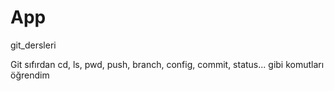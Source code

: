 # App
git_dersleri


Git sıfırdan cd, ls, pwd, push, branch, config, commit, status... gibi komutları öğrendim
